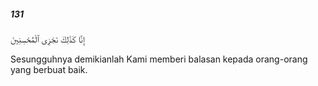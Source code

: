 ##### 131

<span class="ayah">إِنَّا كَذَٰلِكَ نَجْزِى ٱلْمُحْسِنِينَ</span>

<span class="ayah_translation">Sesungguhnya demikianlah Kami memberi balasan kepada orang-orang yang berbuat baik.</span>
